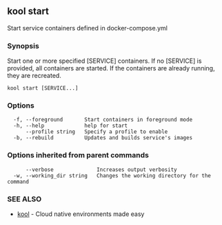 ## kool start

Start service containers defined in docker-compose.yml

### Synopsis

Start one or more specified [SERVICE] containers. If no [SERVICE] is provided,
all containers are started. If the containers are already running, they are recreated.

```
kool start [SERVICE...]
```

### Options

```
  -f, --foreground       Start containers in foreground mode
  -h, --help             help for start
      --profile string   Specify a profile to enable
  -b, --rebuild          Updates and builds service's images
```

### Options inherited from parent commands

```
      --verbose              Increases output verbosity
  -w, --working_dir string   Changes the working directory for the command
```

### SEE ALSO

* [kool](kool)	 - Cloud native environments made easy

